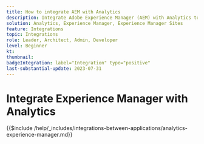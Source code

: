 ```yaml
---
title: How to integrate AEM with Analytics
description: Integrate Adobe Experience Manager (AEM) with Analytics to track and analyze user behavior on your website.
solution: Analytics, Experience Manager, Experience Manager Sites
feature: Integrations
topic: Integrations
role: Leader, Architect, Admin, Developer
level: Beginner
kt:
thumbnail:
badgeIntegration: label="Integration" type="positive"
last-substantial-update: 2023-07-31
---
```


# Integrate Experience Manager with Analytics

{{$include /help/_includes/integrations-between-applications/analytics-experience-manager.md}}
